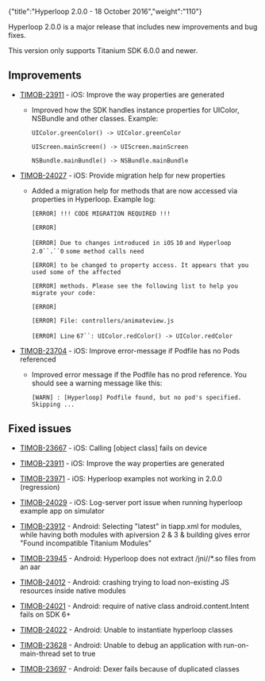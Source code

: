 {"title":"Hyperloop 2.0.0 - 18 October 2016","weight":"110"}

Hyperloop 2.0.0 is a major release that includes new improvements and bug fixes.

This version only supports Titanium SDK 6.0.0 and newer.

## Improvements

* [TIMOB-23911](https://jira.appcelerator.org/browse/TIMOB-23911) - iOS: Improve the way properties are generated

    * Improved how the SDK handles instance properties for UIColor, NSBundle and other classes. Example:

        `UIColor.greenColor() -> UIColor.greenColor`

        `UIScreen.mainScreen() -> UIScreen.mainScreen`

        `NSBundle.mainBundle() -> NSBundle.mainBundle`

* [TIMOB-24027](https://jira.appcelerator.org/browse/TIMOB-24027) - iOS: Provide migration help for new properties

    * Added a migration help for methods that are now accessed via properties in Hyperloop. Example log:

        `[ERROR] !!! CODE MIGRATION REQUIRED !!!`

        `[ERROR]`

        `[ERROR] Due to changes introduced in iOS` `10` `and Hyperloop` `2.0``.``0` `some method calls need`

        `[ERROR] to be changed to property access. It appears that you used some of the affected`

        `[ERROR] methods. Please see the following list to help you migrate your code:`

        `[ERROR]`

        `[ERROR] File: controllers/animateview.js`

        `[ERROR] Line` `67``: UIColor.redColor() -> UIColor.redColor`

* [TIMOB-23704](https://jira.appcelerator.org/browse/TIMOB-23704) - iOS: Improve error-message if Podfile has no Pods referenced

    * Improved error message if the Podfile has no prod reference. You should see a warning message like this:

        `[WARN] : [Hyperloop] Podfile found, but no pod's specified. Skipping ...`

## Fixed issues

* [TIMOB-23667](https://jira.appcelerator.org/browse/TIMOB-23667) - iOS: Calling \[object class\] fails on device

* [TIMOB-23911](https://jira.appcelerator.org/browse/TIMOB-23911) - iOS: Improve the way properties are generated

* [TIMOB-23971](https://jira.appcelerator.org/browse/TIMOB-23971) - iOS: Hyperloop examples not working in 2.0.0 (regression)

* [TIMOB-24029](https://jira.appcelerator.org/browse/TIMOB-24029) - iOS: Log-server port issue when running hyperloop example app on simulator

* [TIMOB-23912](https://jira.appcelerator.org/browse/TIMOB-23912) - Android: Selecting "latest" in tiapp.xml for modules, while having both modules with apiversion 2 & 3 & building gives error "Found incompatible Titanium Modules"

* [TIMOB-23945](https://jira.appcelerator.org/browse/TIMOB-23945) - Android: Hyperloop does not extract /jni/<abi>/\*.so files from an aar

* [TIMOB-24012](https://jira.appcelerator.org/browse/TIMOB-24012) - Android: crashing trying to load non-existing JS resources inside native modules

* [TIMOB-24021](https://jira.appcelerator.org/browse/TIMOB-24021) - Android: require of native class android.content.Intent fails on SDK 6+

* [TIMOB-24022](https://jira.appcelerator.org/browse/TIMOB-24022) - Android: Unable to instantiate hyperloop classes

* [TIMOB-23628](https://jira.appcelerator.org/browse/TIMOB-23628) - Android: Unable to debug an application with run-on-main-thread set to true

* [TIMOB-23697](https://jira.appcelerator.org/browse/TIMOB-23697) - Android: Dexer fails because of duplicated classes

